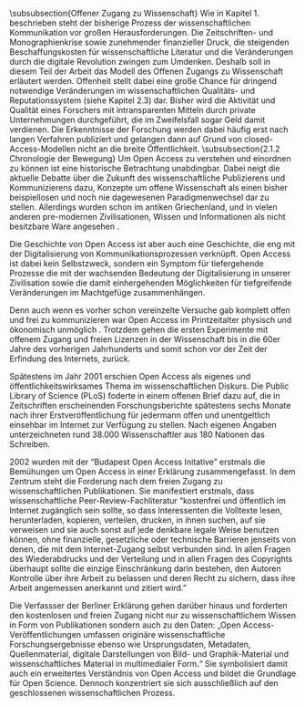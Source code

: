 \subsubsection{Offener Zugang zu Wissenschaft}
Wie in Kapitel 1. beschrieben steht der bisherige Prozess der wissenschaftlichen Kommunikation vor großen Herausforderungen. Die Zeitschriften- und Monographienkrise sowie zunehmender finanzieller Druck, die steigenden Beschaffungskosten für wissenschaftliche Literatur  und die Veränderungen durch die digitale Revolution zwingen zum Umdenken. Deshalb soll in diesem Teil der Arbeit das Modell des Offenen Zugangs zu Wissenschaft erläutert werden.
Offenheit stellt dabei eine große Chance für dringend notwendige Veränderungen im wissenschaftlichen Qualitäts- und Reputationssystem (siehe Kapitel 2.3) dar. Bisher wird die Aktivität und Qualität eines Forschers mit intransparenten Mitteln durch private Unternehmungen durchgeführt, die im Zweifelsfall sogar Geld damit verdienen. Die Erkenntnisse der Forschung werden dabei häufig erst nach langen Verfahren publiziert und gelangen dann auf Grund von closed-Access-Modellen nicht an die breite Öffentlichkeit.
\subsubsection{2.1.2 Chronologie der Bewegung}
Um Open Access zu verstehen und einordnen zu können ist eine historische Betrachtung unabdingbar. Dabei neigt die aktuelle Debatte über die Zukunft des wissenschaftliche Publizierens und Kommunizierens dazu, Konzepte um offene Wissenschaft als einen bisher beispiellosen und noch nie dagewesenen Paradigmenwechsel dar zu stellen. Allerdings wurden schon im antiken Griechenland, und in vielen anderen pre-modernen Zivilisationen, Wissen und Informationen als nicht besitzbare Ware angesehen .

Die Geschichte von Open Access ist aber auch eine Geschichte, die eng mit der Digitalisierung von Kommunikationsprozessen verknüpft. Open Access ist dabei kein Selbstzweck, sondern ein Symptom für tiefergehende Prozesse die mit der wachsenden Bedeutung der Digitalisierung in unserer Zivilisation sowie die damit einhergehenden Möglichkeiten für tiefgreifende Veränderungen im Machtgefüge zusammenhängen. 

Denn auch wenn es vorher schon vereinzelte Versuche gab komplett offen und frei zu kommunizieren war Open Access im Printzeitalter physisch und ökonomisch unmöglich . Trotzdem gehen die ersten Experimente mit offenem Zugang und freien Lizenzen in der Wissenschaft bis in die 60er Jahre des vorherigen Jahrhunderts und somit schon vor der Zeit der Erfindung des Internets, zurück.


Spätestens im Jahr 2001 erschien Open Access als eigenes und öffentlichkeitswirksames Thema im wissenschaftlichen Diskurs.  Die Public Library of Science (PLoS) foderte in einem offenen Brief  dazu auf, die in Zeitschriften erscheinenden Forschungsberichte spätestens sechs Monate nach ihrer Erstveröffentlichung für jedermann offen und unentgeltlich einsehbar im Internet zur Verfügung zu stellen. Nach eigenen Angaben unterzeichneten rund 38.000 Wissenschaftler aus 180 Nationen das Schreiben.

2002 wurden mit der “Budapest Open Access Initative”  erstmals die Bemühungen um Open Access in einer Erklärung zusammengefasst. In dem Zentrum steht die Forderung nach dem freien Zugang zu wissenschaftlichen Publikationen. Sie manifestiert erstmals, dass wissenschaftliche Peer-Review-Fachliteratur “kostenfrei und öffentlich im Internet zugänglich sein sollte, so dass Interessenten die Volltexte lesen, herunterladen, kopieren, verteilen, drucken, in ihnen suchen, auf sie verweisen und sie auch sonst auf jede denkbare legale Weise benutzen können, ohne finanzielle, gesetzliche oder technische Barrieren jenseits von denen, die mit dem Internet-Zugang selbst verbunden sind. In allen Fragen des Wiederabdrucks und der Verteilung und in allen Fragen des Copyrights überhaupt sollte die einzige Einschränkung darin bestehen, den Autoren Kontrolle über ihre Arbeit zu belassen und deren Recht zu sichern, dass ihre Arbeit angemessen anerkannt und zitiert wird.” 

Die Verfassser der Berliner Erklärung gehen darüber hinaus und forderten den kostenlosen und freien Zugang nicht nur zu wissenschaftlichem Wissen in Form von Publikationen sondern auch zu den Daten: „Open Access-Veröffentlichungen umfassen originäre wissenschaftliche Forschungsergebnisse ebenso wie Ursprungsdaten, Metadaten, Quellenmaterial, digitale Darstellungen von Bild- und Graphik-Material und wissenschaftliches Material in multimedialer Form.“  Sie symbolisiert damit auch ein erweitertes Verständnis von Open Access und bildet die Grundlage für Open Science. Dennoch konzentriert sie sich ausschließlich auf den geschlossenen wissenschaftlichen Prozess.
